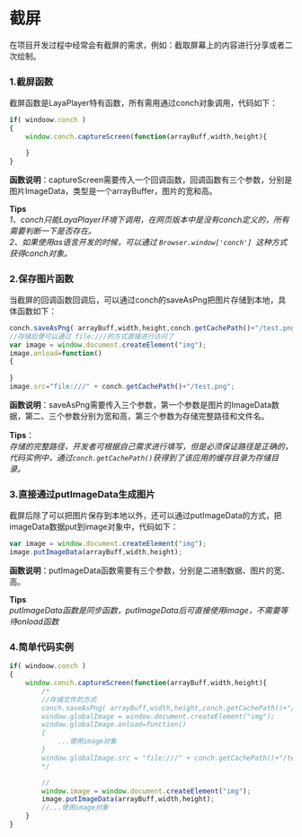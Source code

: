 # 截屏

在项目开发过程中经常会有截屏的需求，例如：截取屏幕上的内容进行分享或者二次绘制。

### 1.截屏函数

截屏函数是LayaPlayer特有函数，所有需用通过conch对象调用，代码如下：
```javascript
if( windoow.conch )
{
    window.conch.captureScreen(function(arrayBuff,width,height){

    }
}
```
**函数说明**：captureScreen需要传入一个回调函数，回调函数有三个参数，分别是图片ImageData，类型是一个arrayBuffer，图片的宽和高。  

**Tips**  
*1、conch只能LayaPlayer环境下调用，在网页版本中是没有conch定义的，所有需要判断一下是否存在。*  
*2、如果使用as语言开发的时候，可以通过 `Browser.window['conch'] `这种方式获得conch对象。*

### 2.保存图片函数

当截屏的回调函数回调后，可以通过conch的saveAsPng把图片存储到本地，具体函数如下：

```javascript
conch.saveAsPng( arrayBuff,width,height,conch.getCachePath()+"/test.png" );
//存储后便可以通过 file:///的方式直接进行访问了
var image = window.document.createElement("img");
image.onload=function()
{	
	
}
image.src="file:///" + conch.getCachePath()+"/test.png";
```
**函数说明**：saveAsPng需要传入三个参数，第一个参数是图片的ImageData数据，第二、三个参数分别为宽和高，第三个参数为存储完整路径和文件名。  

**Tips**：  
*存储的完整路径，开发者可根据自己需求进行填写，但是必须保证路径是正确的，代码实例中，通过`conch.getCachePath()`获得到了该应用的缓存目录为存储目录。*


### 3.直接通过putImageData生成图片
截屏后除了可以把图片保存到本地以外，还可以通过putImageData的方式，把imageData数据put到image对象中，代码如下：
```javascript
var image = window.document.createElement("img");
image.putImageData(arrayBuff,width,height);
```
**函数说明**：putImageData函数需要有三个参数，分别是二进制数据、图片的宽、高。

**Tips**  
*putImageData函数是同步函数，putImageData后可直接使用image，不需要等待onload函数*

### 4.简单代码实例

```javascript
if( windoow.conch )
{
    window.conch.captureScreen(function(arrayBuff,width,height){
        /*
        //存储文件的方式
        conch.saveAsPng( arrayBuff,width,height,conch.getCachePath()+"/test.png" );
        window.globalImage = window.document.createElement("img");
		window.globalImage.onload=function()
		{
			...使用image对象
		}
		window.globalImage.src = "file:///" + conch.getCachePath()+"/test.png";
        */

        //
        window.image = window.document.createElement("img");
        image.putImageData(arrayBuff,width,height);
        //...使用image对象
    }
}

```
